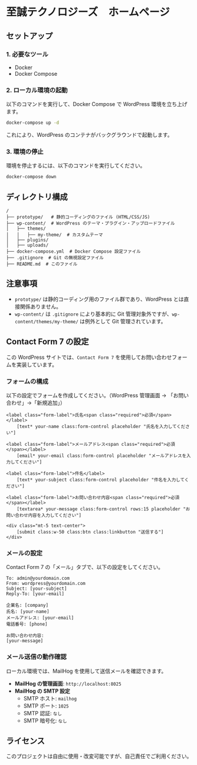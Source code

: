 # 至誠テクノロジーズ　ホームページ

## セットアップ

### 1. 必要なツール
- Docker
- Docker Compose

### 2. ローカル環境の起動
以下のコマンドを実行して、Docker Compose で WordPress 環境を立ち上げます。

```sh
docker-compose up -d
```

これにより、WordPress のコンテナがバックグラウンドで起動します。

### 3. 環境の停止

環境を停止するには、以下のコマンドを実行してください。

```sh
docker-compose down
```

## ディレクトリ構成

```
/
├── prototype/   # 静的コーディングのファイル (HTML/CSS/JS)
├── wp-content/  # WordPress のテーマ・プラグイン・アップロードファイル
│   ├── themes/
│   │   ├── my-theme/  # カスタムテーマ
│   ├── plugins/
│   ├── uploads/
├── docker-compose.yml  # Docker Compose 設定ファイル
├── .gitignore  # Git の無視設定ファイル
├── README.md  # このファイル
```

## 注意事項
- `prototype/` は静的コーディング用のファイル群であり、WordPress とは直接関係ありません。
- `wp-content/` は `.gitignore` により基本的に Git 管理対象外ですが、`wp-content/themes/my-theme/` は例外として Git 管理されています。

## Contact Form 7 の設定

この WordPress サイトでは、`Contact Form 7` を使用してお問い合わせフォームを実装しています。

### フォームの構成
以下の設定でフォームを作成してください。（WordPress 管理画面 → 「お問い合わせ」→「新規追加」）

```
<label class="form-label">氏名<span class="required">必須</span></label>
    [text* your-name class:form-control placeholder "氏名を入力してください"]

<label class="form-label">メールアドレス<span class="required">必須</span></label>
    [email* your-email class:form-control placeholder "メールアドレスを入力してください"]

<label class="form-label">件名</label>
    [text* your-subject class:form-control placeholder "件名を入力してください"]

<label class="form-label">お問い合わせ内容<span class="required">必須</span></label>
    [textarea* your-message class:form-control rows:15 placeholder "お問い合わせ内容を入力してください"]

<div class="mt-5 text-center">
    [submit class:w-50 class:btn class:linkbutton "送信する"]
</div>
```

### メールの設定
Contact Form 7 の「メール」タブで、以下の設定をしてください。

```
To: admin@yourdomain.com
From: wordpress@yourdomain.com
Subject: [your-subject]
Reply-To: [your-email]

企業名: [company]
氏名: [your-name]
メールアドレス: [your-email]
電話番号: [phone]

お問い合わせ内容:
[your-message]
```

### メール送信の動作確認
ローカル環境では、MailHog を使用して送信メールを確認できます。

- **MailHog の管理画面**: `http://localhost:8025`
- **MailHog の SMTP 設定**
  - SMTP ホスト: `mailhog`
  - SMTP ポート: `1025`
  - SMTP 認証: `なし`
  - SMTP 暗号化: `なし`

## ライセンス
このプロジェクトは自由に使用・改変可能ですが、自己責任でご利用ください。
